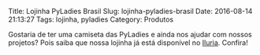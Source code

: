 Title: Lojinha PyLadies Brasil
Slug: lojinha-pyladies-brasil
Date: 2016-08-14 21:13:27
Tags: lojinha, pyladies
Category: Produtos

Gostaria de ter uma camiseta das PyLadies e ainda nos ajudar com nossos projetos? Pois saiba que nossa lojinha já está disponível no <a href="http://pyladiesbrasil.iluria.com/index.html" target="_blank">Iluria</a>. Confira!
